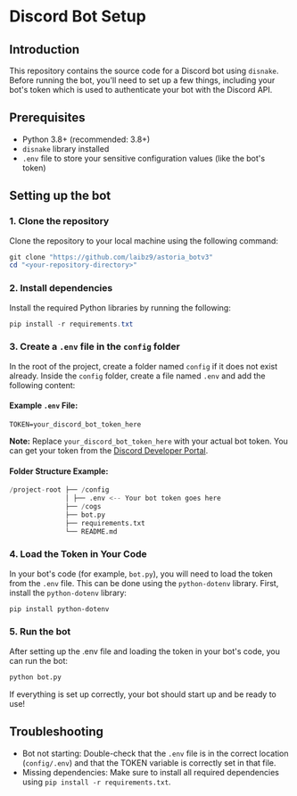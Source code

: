 # Discord Bot Setup

## Introduction
This repository contains the source code for a Discord bot using `disnake`. Before running the bot, you'll need to set up a few things, including your bot's token which is used to authenticate your bot with the Discord API.

## Prerequisites
- Python 3.8+ (recommended: 3.8+)
- `disnake` library installed
- `.env` file to store your sensitive configuration values (like the bot's token)

## Setting up the bot

### 1. Clone the repository
Clone the repository to your local machine using the following command:
```powershell
git clone "https://github.com/laibz9/astoria_botv3"
cd "<your-repository-directory>"
```
### 2. Install dependencies
Install the required Python libraries by running the following:
```powershell
pip install -r requirements.txt
```
### 3. Create a `.env` file in the `config` folder
In the root of the project, create a folder named `config` if it does not exist already. Inside the `config` folder, create a file named `.env` and add the following content:
#### Example `.env` File:
```.env
TOKEN=your_discord_bot_token_here
```
**Note:** Replace `your_discord_bot_token_here` with your actual bot token. You can get your token from the [Discord Developer Portal](https://discord.com/developers/applications).
#### Folder Structure Example:
```python
/project-root ├── /config
              │ ├── .env <-- Your bot token goes here
              ├── /cogs
              ├── bot.py
              ├── requirements.txt
              └── README.md
```
### 4. Load the Token in Your Code
In your bot's code (for example, `bot.py`), you will need to load the token from the `.env` file. This can be done using the `python-dotenv` library.
First, install the `python-dotenv` library:
```powershell
pip install python-dotenv
```
### 5. Run the bot
After setting up the .env file and loading the token in your bot's code, you can run the bot:
```python
python bot.py
```
If everything is set up correctly, your bot should start up and be ready to use!
## Troubleshooting
- Bot not starting: Double-check that the `.env` file is in the correct location (`config/.env`) and that the TOKEN variable is correctly set in that file.
- Missing dependencies: Make sure to install all required dependencies using `pip install -r requirements.txt`.
